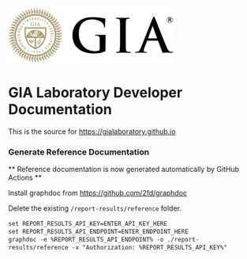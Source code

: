 ![GIA](/static/gia-logo.svg)

# GIA Laboratory Developer Documentation

This is the source for https://gialaboratory.github.io


### Generate Reference Documentation

** Reference documentation is now generated automatically by GitHub Actions **

Install graphdoc from https://github.com/2fd/graphdoc

Delete the existing `/report-results/reference` folder.

```
set REPORT_RESULTS_API_KEY=ENTER_API_KEY_HERE
set REPORT_RESULTS_API_ENDPOINT=ENTER_ENDPOINT_HERE
graphdoc -e %REPORT_RESULTS_API_ENDPOINT% -o ./report-results/reference -x "Authorization: %REPORT_RESULTS_API_KEY%"
```





